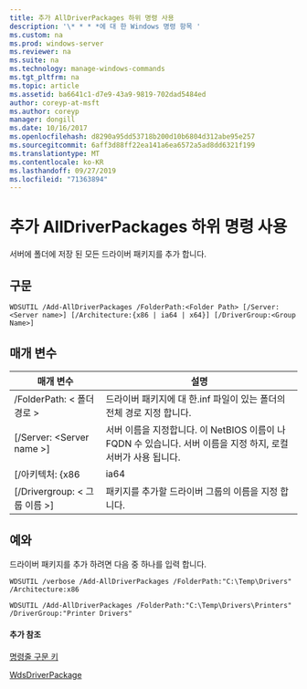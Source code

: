 ```yaml
---
title: 추가 AllDriverPackages 하위 명령 사용
description: '\* * * *에 대 한 Windows 명령 항목 '
ms.custom: na
ms.prod: windows-server
ms.reviewer: na
ms.suite: na
ms.technology: manage-windows-commands
ms.tgt_pltfrm: na
ms.topic: article
ms.assetid: ba6641c1-d7e9-43a9-9819-702dad5484ed
author: coreyp-at-msft
ms.author: coreyp
manager: dongill
ms.date: 10/16/2017
ms.openlocfilehash: d8290a95dd53718b200d10b6804d312abe95e257
ms.sourcegitcommit: 6aff3d88ff22ea141a6ea6572a5ad8dd6321f199
ms.translationtype: MT
ms.contentlocale: ko-KR
ms.lasthandoff: 09/27/2019
ms.locfileid: "71363894"
---
```

# <a name="using-the-add-alldriverpackages-subcommand"></a>추가 AllDriverPackages 하위 명령 사용



서버에 폴더에 저장 된 모든 드라이버 패키지를 추가 합니다.

## <a name="syntax"></a>구문

```
WDSUTIL /Add-AllDriverPackages /FolderPath:<Folder Path> [/Server:<Server name>] [/Architecture:{x86 | ia64 | x64}] [/DriverGroup:<Group Name>]
```

## <a name="parameters"></a>매개 변수

|          매개 변수           |                                                              설명                                                              |
|------------------------------|---------------------------------------------------------------------------------------------------------------------------------------|
|  /FolderPath: \< 폴더 경로 >  |                      드라이버 패키지에 대 한.inf 파일이 있는 폴더의 전체 경로 지정 합니다.                      |
|   [/Server: \<Server name >]   | 서버 이름을 지정합니다. 이 NetBIOS 이름이 나 FQDN 수 있습니다. 서버 이름을 지정 하지, 로컬 서버가 사용 됩니다. |
|     [/아키텍처: {x86      |                                                                 ia64                                                                  |
| [/Drivergroup: \< 그룹 이름 >] |                             패키지를 추가할 드라이버 그룹의 이름을 지정 합니다.                             |

## <a name="BKMK_examples"></a>예와

드라이버 패키지를 추가 하려면 다음 중 하나를 입력 합니다.
```
WDSUTIL /verbose /Add-AllDriverPackages /FolderPath:"C:\Temp\Drivers" /Architecture:x86
```
```
WDSUTIL /Add-AllDriverPackages /FolderPath:"C:\Temp\Drivers\Printers" /DriverGroup:"Printer Drivers"
```

#### <a name="additional-references"></a>추가 참조

[명령줄 구문 키](command-line-syntax-key.md)

[WdsDriverPackage](https://technet.microsoft.com/library/dn283440.aspx)